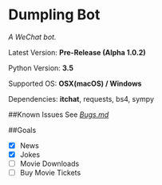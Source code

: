 # Dumpling Bot

*A WeChat bot.*

Latest Version: **Pre-Release (Alpha 1.0.2)**

Python Version: **3.5**

Supported OS: **OSX(macOS) / Windows**

Dependencies: **itchat**, requests, bs4, sympy

##Known Issues
See *[Bugs.md](https://github.com/yu-george/Dumpling-Bot/blob/master/Bugs.md)*

##Goals
- [x] News
- [x] Jokes
- [ ] Movie Downloads
- [ ] Buy Movie Tickets
